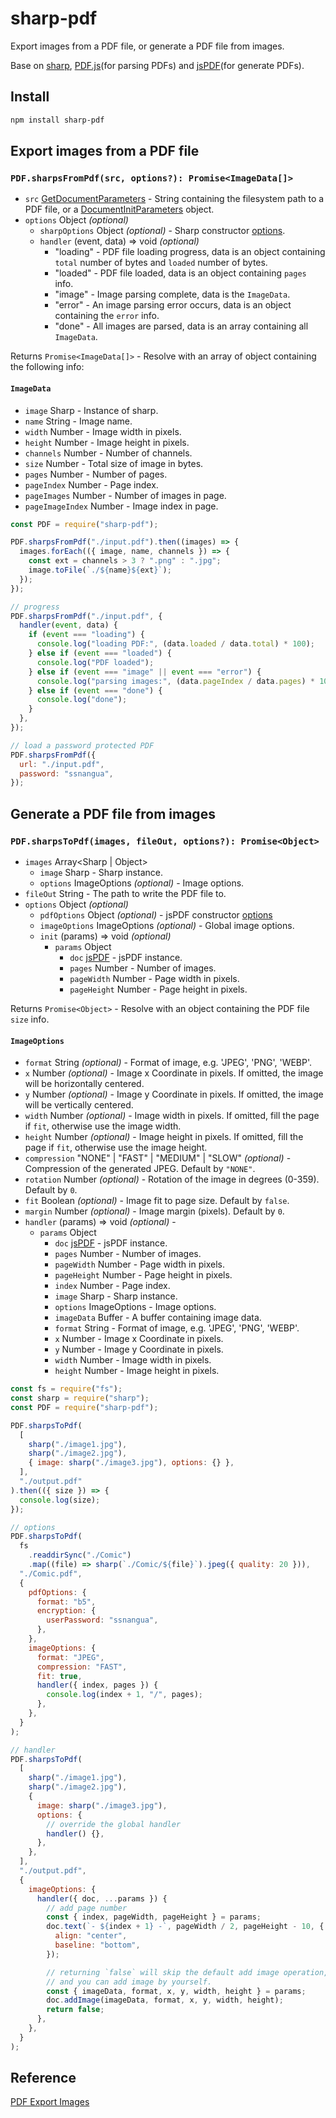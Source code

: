 # sharp-pdf

Export images from a PDF file, or generate a PDF file from images.

Base on [sharp](https://www.npmjs.com/package/sharp), [PDF.js](https://www.npmjs.com/package/pdfjs-dist)(for parsing PDFs) and [jsPDF](https://www.npmjs.com/package/jspdf)(for generate PDFs).

## Install

```bash
npm install sharp-pdf
```

## Export images from a PDF file

### `PDF.sharpsFromPdf(src, options?): Promise<ImageData[]>`

- `src` [GetDocumentParameters](https://github.com/mozilla/pdfjs-dist/blob/master/types/src/display/api.d.ts#L190) - String containing the filesystem path to a PDF file, or a [DocumentInitParameters](https://github.com/mozilla/pdfjs-dist/blob/master/types/src/display/api.d.ts#L10) object.
- `options` Object _(optional)_
  - `sharpOptions` Object _(optional)_ - Sharp constructor [options](https://sharp.pixelplumbing.com/api-constructor#parameters).
  - `handler` (event, data) => void _(optional)_
    - "loading" - PDF file loading progress, data is an object containing `total` number of bytes and `loaded` number of bytes.
    - "loaded" - PDF file loaded, data is an object containing `pages` info.
    - "image" - Image parsing complete, data is the `ImageData`.
    - "error" - An image parsing error occurs, data is an object containing the `error` info.
    - "done" - All images are parsed, data is an array containing all `ImageData`.

Returns `Promise<ImageData[]>` - Resolve with an array of object containing the following info:

#### `ImageData`

- `image` Sharp - Instance of sharp.
- `name` String - Image name.
- `width` Number - Image width in pixels.
- `height` Number - Image height in pixels.
- `channels` Number - Number of channels.
- `size` Number - Total size of image in bytes.
- `pages` Number - Number of pages.
- `pageIndex` Number - Page index.
- `pageImages` Number - Number of images in page.
- `pageImageIndex` Number - Image index in page.

```js
const PDF = require("sharp-pdf");

PDF.sharpsFromPdf("./input.pdf").then((images) => {
  images.forEach(({ image, name, channels }) => {
    const ext = channels > 3 ? ".png" : ".jpg";
    image.toFile(`./${name}${ext}`);
  });
});

// progress
PDF.sharpsFromPdf("./input.pdf", {
  handler(event, data) {
    if (event === "loading") {
      console.log("loading PDF:", (data.loaded / data.total) * 100);
    } else if (event === "loaded") {
      console.log("PDF loaded");
    } else if (event === "image" || event === "error") {
      console.log("parsing images:", (data.pageIndex / data.pages) * 100);
    } else if (event === "done") {
      console.log("done");
    }
  },
});

// load a password protected PDF
PDF.sharpsFromPdf({
  url: "./input.pdf",
  password: "ssnangua",
});
```

## Generate a PDF file from images

### `PDF.sharpsToPdf(images, fileOut, options?): Promise<Object>`

- `images` Array<Sharp | Object>
  - `image` Sharp - Sharp instance.
  - `options` ImageOptions _(optional)_ - Image options.
- `fileOut` String - The path to write the PDF file to.
- `options` Object _(optional)_
  - `pdfOptions` Object _(optional)_ - jsPDF constructor [options](http://raw.githack.com/MrRio/jsPDF/master/docs/jsPDF.html)
  - `imageOptions` ImageOptions _(optional)_ - Global image options.
  - `init` (params) => void _(optional)_
    - `params` Object
      - `doc` [jsPDF](http://raw.githack.com/MrRio/jsPDF/master/docs/jsPDF.html) - jsPDF instance.
      - `pages` Number - Number of images.
      - `pageWidth` Number - Page width in pixels.
      - `pageHeight` Number - Page height in pixels.

Returns `Promise<Object>` - Resolve with an object containing the PDF file `size` info.

#### `ImageOptions`

- `format` String _(optional)_ - Format of image, e.g. 'JPEG', 'PNG', 'WEBP'.
- `x` Number _(optional)_ - Image x Coordinate in pixels. If omitted, the image will be horizontally centered.
- `y` Number _(optional)_ - Image y Coordinate in pixels. If omitted, the image will be vertically centered.
- `width` Number _(optional)_ - Image width in pixels. If omitted, fill the page if `fit`, otherwise use the image width.
- `height` Number _(optional)_ - Image height in pixels. If omitted, fill the page if `fit`, otherwise use the image height.
- `compression` "NONE" | "FAST" | "MEDIUM" | "SLOW" _(optional)_ - Compression of the generated JPEG. Default by `"NONE"`.
- `rotation` Number _(optional)_ - Rotation of the image in degrees (0-359). Default by `0`.
- `fit` Boolean _(optional)_ - Image fit to page size. Default by `false`.
- `margin` Number _(optional)_ - Image margin (pixels). Default by `0`.
- `handler` (params) => void _(optional)_ -
  - `params` Object
    - `doc` [jsPDF](http://raw.githack.com/MrRio/jsPDF/master/docs/jsPDF.html) - jsPDF instance.
    - `pages` Number - Number of images.
    - `pageWidth` Number - Page width in pixels.
    - `pageHeight` Number - Page height in pixels.
    - `index` Number - Page index.
    - `image` Sharp - Sharp instance.
    - `options` ImageOptions - Image options.
    - `imageData` Buffer - A buffer containing image data.
    - `format` String - Format of image, e.g. 'JPEG', 'PNG', 'WEBP'.
    - `x` Number - Image x Coordinate in pixels.
    - `y` Number - Image y Coordinate in pixels.
    - `width` Number - Image width in pixels.
    - `height` Number - Image height in pixels.

```js
const fs = require("fs");
const sharp = require("sharp");
const PDF = require("sharp-pdf");

PDF.sharpsToPdf(
  [
    sharp("./image1.jpg"),
    sharp("./image2.jpg"),
    { image: sharp("./image3.jpg"), options: {} },
  ],
  "./output.pdf"
).then(({ size }) => {
  console.log(size);
});

// options
PDF.sharpsToPdf(
  fs
    .readdirSync("./Comic")
    .map((file) => sharp(`./Comic/${file}`).jpeg({ quality: 20 })),
  "./Comic.pdf",
  {
    pdfOptions: {
      format: "b5",
      encryption: {
        userPassword: "ssnangua",
      },
    },
    imageOptions: {
      format: "JPEG",
      compression: "FAST",
      fit: true,
      handler({ index, pages }) {
        console.log(index + 1, "/", pages);
      },
    },
  }
);

// handler
PDF.sharpsToPdf(
  [
    sharp("./image1.jpg"),
    sharp("./image2.jpg"),
    {
      image: sharp("./image3.jpg"),
      options: {
        // override the global handler
        handler() {},
      },
    },
  ],
  "./output.pdf",
  {
    imageOptions: {
      handler({ doc, ...params }) {
        // add page number
        const { index, pageWidth, pageHeight } = params;
        doc.text(`- ${index + 1} -`, pageWidth / 2, pageHeight - 10, {
          align: "center",
          baseline: "bottom",
        });

        // returning `false` will skip the default add image operation,
        // and you can add image by yourself.
        const { imageData, format, x, y, width, height } = params;
        doc.addImage(imageData, format, x, y, width, height);
        return false;
      },
    },
  }
);
```

## Reference

[PDF Export Images](https://www.npmjs.com/package/pdf-export-images)
